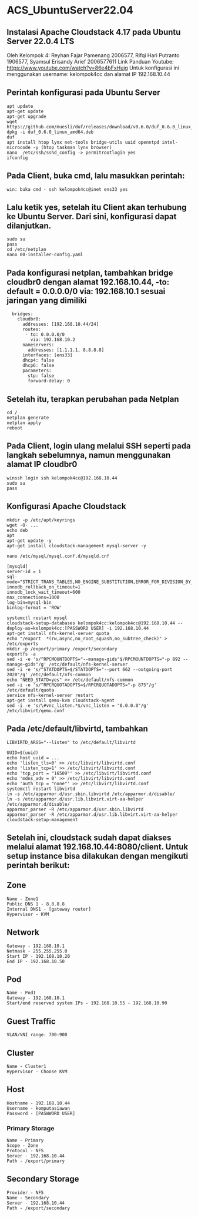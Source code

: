 # ACS_UbuntuServer22.04
## Instalasi Apache Cloudstack 4.17 pada Ubuntu Server 22.0.4 LTS
Oleh Kelompok 4: Reyhan Fajar Pamenang 2006577, Rifqi Hari Putranto 1906577, Syamsul Erisandy Arief 2006577611
Link Panduan Youtube: https://www.youtube.com/watch?v=86e4bFxHuig
Untuk konfigurasi ini menggunakan username: kelompok4cc dan alamat IP 192.168.10.44

## Perintah konfigurasi pada Ubuntu Server
```
apt update
apt-get update
apt-get upgrade
wget https://github.com/muesli/duf/releases/download/v0.6.0/duf_0.6.0_linux_amd64.deb
dpkg -i duf_0.6.0_linux_amd64.deb
duf
apt install htop lynx net-tools bridge-utils uuid openntpd intel-microcode -y (htop taskman lynx browser)
nano  /etc/ssh/sshd_config -> permitrootlogin yes
ifconfig
```
## Pada Client, buka cmd, lalu masukkan perintah:
```
win: buka cmd - ssh kelompok4cc@inet ens33 yes
```
## Lalu ketik yes, setelah itu Client akan terhubung ke Ubuntu Server. Dari sini, konfigurasi dapat dilanjutkan.
```
sudo su
pass 
cd /etc/netplan
nano 00-installer-config.yaml
```
## Pada konfigurasi netplan, tambahkan bridge cloudbr0 dengan alamat 192.168.10.44, -to: default = 0.0.0.0/0 via: 192.168.10.1 sesuai jaringan yang dimiliki
```
  bridges:
    cloudbr0:
      addresses: [192.168.10.44/24]
      routes:
       - to: 0.0.0.0/0
         via: 192.168.10.2
      nameservers:
        addresses: [1.1.1.1, 8.8.8.8]
      interfaces: [ens33]
      dhcp4: false
      dhcp6: false
      parameters:
        stp: false
        forward-delay: 0
```
## Setelah itu, terapkan perubahan pada Netplan
```
cd /
netplan generate
netplan apply
reboot
```
## Pada Client, login ulang melalui SSH seperti pada langkah sebelumnya, namun menggunakan alamat IP cloudbr0
```
winssh login ssh kelompok4cc@192.168.10.44
sudo su
pass
```
## Konfigurasi Apache Cloudstack
```
mkdir -p /etc/apt/keyrings
wget -O- ...
echo deb
apt
apt-get update -y
apt-get install cloudstack-management mysql-server -y

nano /etc/mysql/mysql.conf.d/mysqld.cnf
```
```
[mysqld]
server-id = 1
sql-mode="STRICT_TRANS_TABLES,NO_ENGINE_SUBSTITUTION,ERROR_FOR_DIVISION_BY_ZERO,NO_ZERO_DATE,NO_ZERO_IN_DATE,NO_ENGINE_SUBSTITUTION"
innodb_rollback_on_timeout=1
innodb_lock_wait_timeout=600
max_connections=1000
log-bin=mysql-bin
binlog-format = 'ROW'
```
```
systemctl restart mysql
cloudstack-setup-databases kelompok4cc:kelompok4cc@192.168.10.44 --deploy-as=kelompok4cc:[PASSWORD USER] -i 192.168.10.44
apt-get install nfs-kernel-server quota
echo "/export  *(rw,async,no_root_squash,no_subtree_check)" > /etc/exports
mkdir -p /export/primary /export/secondary
exportfs -a
sed -i -e 's/^RPCMOUNTDOPTS="--manage-gids"$/RPCMOUNTDOPTS="-p 892 --manage-gids"/g' /etc/default/nfs-kernel-server
sed -i -e 's/^STATDOPTS=$/STATDOPTS="--port 662 --outgoing-port 2020"/g' /etc/default/nfs-common
echo "NEED_STATD=yes" >> /etc/default/nfs-common
sed -i -e 's/^RPCRQUOTADOPTS=$/RPCRQUOTADOPTS="-p 875"/g' /etc/default/quota
service nfs-kernel-server restart
apt-get install qemu-kvm cloudstack-agent
sed -i -e 's/\#vnc_listen.*$/vnc_listen = "0.0.0.0"/g' /etc/libvirt/qemu.conf
```
## Pada /etc/default/libvirtd, tambahkan 
```
LIBVIRTD_ARGS="--listen" to /etc/default/libvirtd
```
```
UUID=$(uuid)
echo host_uuid = ...
echo 'listen_tls=0' >> /etc/libvirt/libvirtd.conf
echo 'listen_tcp=1' >> /etc/libvirt/libvirtd.conf
echo 'tcp_port = "16509"' >> /etc/libvirt/libvirtd.conf
echo 'mdns_adv = 0' >> /etc/libvirt/libvirtd.conf
echo 'auth_tcp = "none"' >> /etc/libvirt/libvirtd.conf
systemctl restart libvirtd
ln -s /etc/apparmor.d/usr.sbin.libvirtd /etc/apparmor.d/disable/
ln -s /etc/apparmor.d/usr.lib.libvirt.virt-aa-helper /etc/apparmor.d/disable/
apparmor_parser -R /etc/apparmor.d/usr.sbin.libvirtd
apparmor_parser -R /etc/apparmor.d/usr.lib.libvirt.virt-aa-helper
cloudstack-setup-management
```
## Setelah ini, cloudstack sudah dapat diakses melalui alamat 192.168.10.44:8080/client. Untuk setup instance bisa dilakukan dengan mengikuti perintah berikut:
## Zone
```
Name - Zone1
Public DNS 1 - 8.8.8.8
Internal DNS1 - [gateway router]
Hypervisor - KVM
```
## Network
```
Gateway - 192.168.10.1
Netmask - 255.255.255.0
Start IP - 192.168.10.20
End IP - 192.168.10.50
```
## Pod
```
Name - Pod1
Gateway - 192.168.10.1
Start/end reserved system IPs - 192.168.10.55 - 192.168.10.90
```
## Guest Traffic
```
VLAN/VNI range: 700-900
```
## Cluster
```
Name - Cluster1
Hypervisor - Choose KVM
```
## Host
```
Hostname - 192.168.10.44
Username - komputasiawan
Password - [PASWWORD USER]
```
### Primary Storage
```
Name - Primary
Scope - Zone
Protocol - NFS
Server - 192.168.10.44
Path - /export/primary
```
## Secondary Storage
```
Provider - NFS
Name - Secondary
Server - 192.168.10.44
Path - /export/secondary
```
